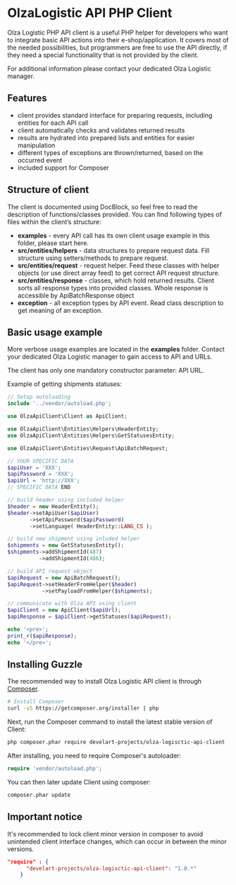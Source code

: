 OlzaLogistic API PHP Client
=============================

Olza Logistic PHP API client is a useful PHP helper for developers who want to integrate basic API actions into their e-shop/application.
 It covers most of the needed possibilities, but programmers are free to use the API directly, if they need a special functionality that is not provided by the client.

For additional information please contact your dedicated Olza Logistic manager.

## Features

- client provides standard interface for preparing requests, including entities for each API call
- client automatically checks and validates returned results
- results are hydrated into prepared lists and entities for easier manipulation
- different types of exceptions are thrown/returned, based on the occurred event
- included support for Composer

## Structure of client

The client is documented using DocBlock, so feel free to read the description of functions/classes provided. You can find following types of files within the client’s structure:

* **examples** - every API call has its own client usage example in this folder, please start here.
* **src/entities/helpers** - data structures to prepare request data. Fill structure using setters/methods to prepare request.
* **src/entities/request** - request helper. Feed these classes with helper objects (or use direct array feed) to get correct API request structure.
* **src/entities/response** - classes, which hold returned results. Client sorts all response types into provided classes. Whole response is accessible by ApiBatchResponse object
* **exception** - all exception types by API event. Read class description to get meaning of an exception.

## Basic usage example

More verbose usage examples are located in the **examples** folder.
Contact your dedicated Olza Logistic manager to gain access to API and URLs.

The client has only one mandatory constructor parameter: API URL.

Example of getting shipments statuses:

```php
// Setup autoloading
include '../vendor/autoload.php';

use OlzaApiClient\Client as ApiClient;

use OlzaApiClient\Entities\Helpers\HeaderEntity;
use OlzaApiClient\Entities\Helpers\GetStatusesEntity;

use OlzaApiClient\Entities\Request\ApiBatchRequest;

// YOUR SPECIFIC DATA
$apiUser = 'XXX';
$apiPassword = 'XXX';
$apiUrl = 'http://XXX';
// SPECIFIC DATA END

// build header using included helper
$header = new HeaderEntity();
$header->setApiUser($apiUser)
       ->setApiPassword($apiPassword)
       ->setLanguage( HeaderEntity::LANG_CS );

// build new shipment using inluded helper
$shipments = new GetStatusesEntity();
$shipments->addShipmentId(487)
          ->addShipmentId(486);

// build API request object
$apiRequest = new ApiBatchRequest();
$apiRequest->setHeaderFromHelper($header)
           ->setPayloadFromHelper($shipments);

// communicate with Olza API using client
$apiClient = new ApiClient($apiUrl);
$apiResponse = $apiClient->getStatuses($apiRequest);

echo '<pre>';
print_r($apiResponse);
echo '</pre>';
```
## Installing Guzzle

The recommended way to install Olza Logistic API client is through
[Composer](http://getcomposer.org).

```bash
# Install Composer
curl -sS https://getcomposer.org/installer | php
```

Next, run the Composer command to install the latest stable version of Client:

```bash
php composer.phar require develart-projects/olza-logisctic-api-client
```

After installing, you need to require Composer's autoloader:

```php
require 'vendor/autoload.php';
```

You can then later update Client using composer:

 ```bash
composer.phar update
 ```

## Important notice

It's recommended to lock client minor version in composer to avoid unintended client interface changes, which can occur in between the minor versions.

```json
"require" : {
      "develart-projects/olza-logisctic-api-client": "1.0.*"
    }
```